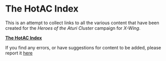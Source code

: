 # The HotAC Index
This is an attempt to collect links to all the various content that have been created for the *Heroes of the Aturi Cluster* campaign for *X-Wing*.

**[The HotAC Index](https://rune-b.github.io/hotac-index/)**

If you find any errors, or have suggestions for content to be added, please report it [here](https://github.com/rune-b/hotac-index/issues)

